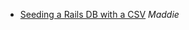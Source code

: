 * [Seeding a Rails DB with a CSV](https://gist.github.com/arjunvenkat/1115bc41bf395a162084) *Maddie*
